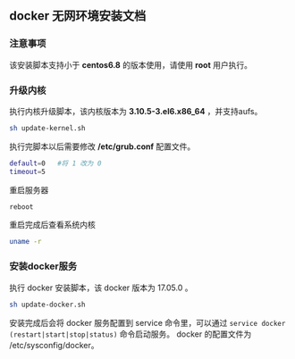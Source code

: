 ## docker 无网环境安装文档
### 注意事项
该安装脚本支持小于 **centos6.8** 的版本使用，请使用 **root** 用户执行。

### 升级内核
执行内核升级脚本，该内核版本为 **3.10.5-3.el6.x86_64** ，并支持aufs。
```bash
sh update-kernel.sh
```

执行完脚本以后需要修改 **/etc/grub.conf** 配置文件。
```bash
default=0   #将 1 改为 0
timeout=5
```

重启服务器
```bash
reboot
```

重启完成后查看系统内核
```bash
uname -r
```

### 安装docker服务
执行 docker 安装脚本，该 docker 版本为 17.05.0 。
```bash
sh update-docker.sh
```

安装完成后会将 docker 服务配置到 service 命令里，可以通过 `service docker (restart|start|stop|status)` 命令启动服务。 
docker 的配置文件为 /etc/sysconfig/docker。

